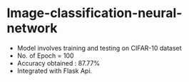# Image-classification-neural-network

- Model involves training and testing on CIFAR-10 dataset
- No. of Epoch = 100
- Accuracy obtained : 87.77%
- Integrated with Flask Api.
